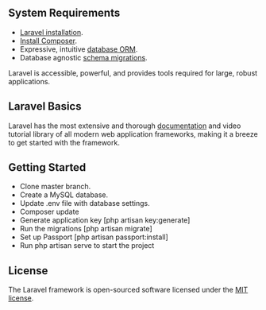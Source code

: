 ## System Requirements

- [Laravel installation](https://laravel.com/docs/7.x/installation).
- [Install Composer](https://getcomposer.org/).
- Expressive, intuitive [database ORM](https://laravel.com/docs/eloquent).
- Database agnostic [schema migrations](https://laravel.com/docs/migrations).

Laravel is accessible, powerful, and provides tools required for large, robust applications.

## Laravel Basics

Laravel has the most extensive and thorough [documentation](https://laravel.com/docs) and video tutorial library of all modern web application frameworks, making it a breeze to get started with the framework.

## Getting Started

- Clone master branch.
- Create a MySQL database.
- Update .env file with database settings.
- Composer update
- Generate application key [php artisan key:generate]
- Run the migrations [php artisan migrate]
- Set up Passport [php artisan passport:install]
- Run php artisan serve to start the project


## License

The Laravel framework is open-sourced software licensed under the [MIT license](https://opensource.org/licenses/MIT).
